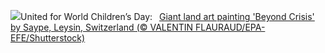 ![](https://www.bing.com/th?id=OHR.BeyondSaype_EN-US4398054405_UHD.jpg&w=1000)United for World Children’s Day:&nbsp;&ensp;[Giant land art painting 'Beyond Crisis' by Saype, Leysin, Switzerland (© VALENTIN FLAURAUD/EPA-EFE/Shutterstock)](https://www.bing.com/th?id=OHR.BeyondSaype_EN-US4398054405_UHD.jpg)
<br><br/>
